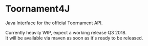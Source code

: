# Toornament4J
Java Interface for the official Toornament API.

Currently heavily WIP, expect a working release Q3 2018.<br>
It will be available via maven as soon as it's ready to be released.